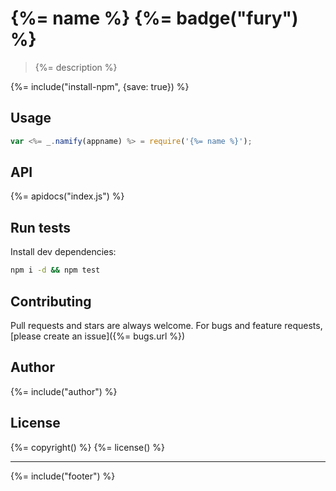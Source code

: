 # {%= name %} {%= badge("fury") %}

> {%= description %}

{%= include("install-npm", {save: true}) %}

## Usage

```js
var <%= _.namify(appname) %> = require('{%= name %}');
```

## API
{%= apidocs("index.js") %}


## Run tests

Install dev dependencies:

```bash
npm i -d && npm test
```

## Contributing
Pull requests and stars are always welcome. For bugs and feature requests, [please create an issue]({%= bugs.url %})

## Author
{%= include("author") %}

## License
{%= copyright() %}
{%= license() %}

***

{%= include("footer") %}